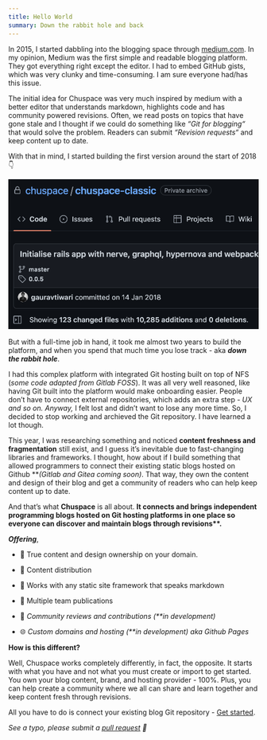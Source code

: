 ```yaml
---
title: Hello World
summary: Down the rabbit hole and back
---
```


In 2015, I started dabbling into the blogging space through [medium.com](https://gauravtiwari.medium.com/). In my opinion, Medium was the first simple and readable blogging platform. They got everything right except the editor. I had to embed GitHub gists, which was very clunky and time-consuming. I am sure everyone had/has this issue.

The initial idea for Chuspace was very much inspired by medium with a better editor that understands markdown, highlights code and has community powered revisions. Often, we read posts on topics that have gone stale and I thought if we could do something like *“Git for blogging“* that would solve the problem. Readers can submit *“Revision requests“* and keep content up to date.

With that in mind, I started building the first version around the start of 2018 👇

![Initial commit in 2018](/assets/screenshot-2022-06-05-at-195941.png)

But with a full-time job in hand, it took me almost two years to build the platform, and when you spend that much time you lose track - aka ***down the rabbit hole***.

I had this complex platform with integrated Git hosting built on top of NFS (*some code adapted from Gitlab FOSS*). It was all very well reasoned, like having Git built into the platform would make onboarding easier. People don’t have to connect external repositories, which adds an extra step - *UX and so on. Anyway,* I felt lost and didn’t want to lose any more time. So, I decided to stop working and archieved the Git repository. I have learned a lot though.

This year, I was researching something and noticed **content freshness and fragmentation** still exist, and I guess it’s inevitable due to fast-changing libraries and frameworks. I thought, how about if I build something that allowed programmers to connect their existing static blogs hosted on Github \*\**(Gitlab and Gitea coming soon)*. That way, they own the content and design of their blog and get a community of readers who can help keep content up to date.

And that’s what **Chuspace** is all about. **It connects and brings independent programming blogs hosted on Git hosting platforms in one place so everyone can discover and maintain blogs through revisions\*\*.**

***Offering***,

* 💪 True content and design ownership on your domain.

* 📡 Content distribution

* 🔌 Works with any static site framework that speaks markdown

* 📙 Multiple team publications

* 🙌 *Community reviews and contributions (\*\*in development)*

* 🌐 *Custom domains and hosting  (\*\*in development) aka Github Pages*

**How is this different?**

Well, Chuspace works completely differently, in fact, the opposite. It starts with what you have and not what you must create or import to get started. You own your blog content, brand, and hosting provider - 100%. Plus, you can help create a community where we all can share and learn together and keep content fresh through revisions.

All you have to do is connect your existing blog Git repository - [Get started](/connect).

*See a typo, please submit a [pull request](https://github.com/chuspace/self/edit/main/content/hello-world.md) 🙏*